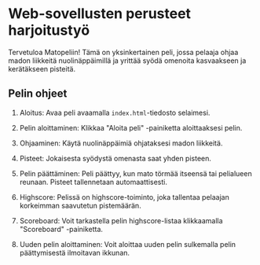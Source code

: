 # Web-sovellusten perusteet harjoitustyö

Tervetuloa Matopeliin! Tämä on yksinkertainen peli, jossa pelaaja ohjaa madon liikkeitä nuolinäppäimillä ja yrittää syödä omenoita kasvaakseen ja kerätäkseen pisteitä.

## Pelin ohjeet

1. Aloitus: Avaa peli avaamalla `index.html`-tiedosto selaimesi.

2. Pelin aloittaminen: Klikkaa "Aloita peli" -painiketta aloittaaksesi pelin.

3. Ohjaaminen: Käytä nuolinäppäimiä ohjataksesi madon liikkeitä. 

4. Pisteet: Jokaisesta syödystä omenasta saat yhden pisteen.

5. Pelin päättäminen: Peli päättyy, kun mato törmää itseensä tai pelialueen reunaan. Pisteet tallennetaan automaattisesti.

6. Highscore: Pelissä on highscore-toiminto, joka tallentaa pelaajan korkeimman saavutetun pistemäärän.

7. Scoreboard: Voit tarkastella pelin highscore-listaa klikkaamalla "Scoreboard" -painiketta.

8. Uuden pelin aloittaminen: Voit aloittaa uuden pelin sulkemalla pelin päättymisestä ilmoitavan ikkunan.



